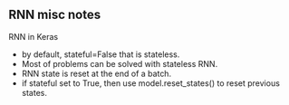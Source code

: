 ## RNN misc notes




RNN in Keras

* by default, stateful=False that is stateless.
* Most of problems can be solved with stateless RNN.
* RNN state is reset at the end of a batch.
* if stateful set to True, then use model.reset_states() to reset previous states.




